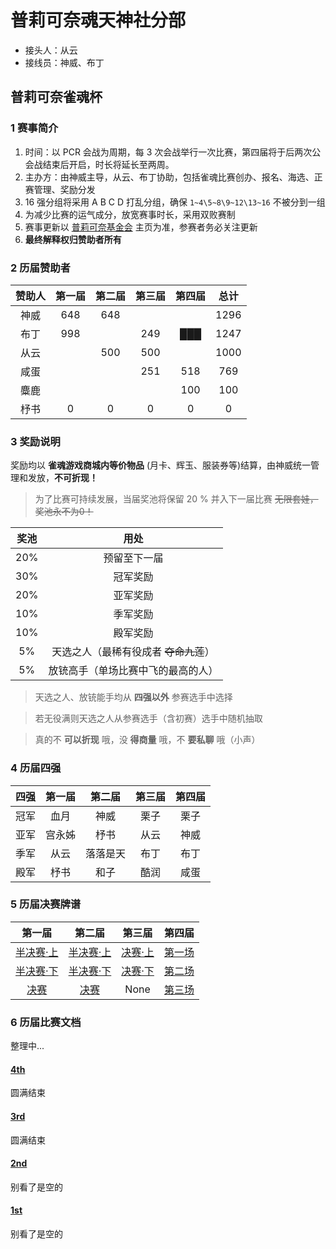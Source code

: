 # 普莉可奈魂天神社分部
- 接头人：从云
- 接线员：神威、布丁

## 普莉可奈雀魂杯

### 1 赛事简介

1. 时间：以 PCR 会战为周期，每 3 次会战举行一次比赛，第四届将于后两次公会战结束后开启，时长将延长至两周。
2. 主办方：由神威主导，从云、布丁协助，包括雀魂比赛创办、报名、海选、正赛管理、奖励分发
3. 16 强分组将采用 A B C D 打乱分组，确保 `1~4\5~8\9~12\13~16` 不被分到一组
4. 为减少比赛的运气成分，放宽赛事时长，采用双败赛制
5. 赛事更新以 [普莉可奈基金会](https://gitee.com/PriConneFoundation/PriConneFoundation) 主页为准，参赛者务必关注更新
6. **最终解释权归赞助者所有**

### 2 历届赞助者

| 赞助人 | 第一届 | 第二届 | 第三届 | 第四届 | 总计 |
| :----: | :----: | :----: | :----: | :----: | :--: |
|  神威  |  648   |  648   |        |        | 1296 |
|  布丁  |  998   |        |  249   |  ███   | 1247 |
|  从云  |        |  500   |  500   |        | 1000 |
|  咸蛋  |        |        |  251   |  518   | 769  |
|  麋鹿  |        |        |        |  100   | 100  |
|  杼书  |   0    |   0    |   0    |   0    |  0   |

### 3 奖励说明
奖励均以 **雀魂游戏商城内等价物品** (月卡、辉玉、服装券等)结算，由神威统一管理和发放，**不可折现！**

> 为了比赛可持续发展，当届奖池将保留 20 % 并入下一届比赛 ~~无限套娃，奖池永不为0！~~

| 奖池 |                 用处                  |
| :--: | :-----------------------------------: |
| 20%  |             预留至下一届              |
| 30%  |               冠军奖励                |
| 20%  |               亚军奖励                |
| 10%  |               季军奖励                |
| 10%  |               殿军奖励                |
|  5%  | 天选之人（最稀有役成者 ~~夺命九莲~~） |
|  5%  |  放铳高手（单场比赛中飞的最高的人）   |

> 天选之人、放铳能手均从 **四强以外** 参赛选手中选择

> 若无役满则天选之人从参赛选手（含初赛）选手中随机抽取

> 真的不 **可以折现** 哦，没 **得商量** 哦，不 **要私聊** 哦（小声）



### 4 历届四强
| 四强    | 第一届    | 第二届     | 第三届  | 第四届 |
| :-------------: | :-------------: |:-------------: | :------------: | :------------: |
|冠军|血月|神威|栗子|栗子|
|亚军|宫永姊|杼书|从云|神威|
|季军|从云|落落是天|布丁|布丁|
|殿军|杼书|和子|酷润|咸蛋|

### 5 历届决赛牌谱
| 第一届    | 第二届     | 第三届    | 第四届 |
| :-------------: | :-------------: | :------------: | :------------: |
|[半决赛·上][1]|[半决赛·上][4]|[决赛·上][7]|[第一场][9]|
|[半决赛·下][2]|[半决赛·下][5]|[决赛·下][8]|[第二场][10]|
|[决赛][3]|[决赛][6]|None|[第三场][11]|

### 6 历届比赛文档
整理中...

#### [4th](4th.md)
圆满结束

#### [3rd](3rd.md)
圆满结束

#### [2nd](2nd.md)
别看了是空的

#### [1st](1st.md)
别看了是空的

[1]: https://game.maj-soul.com/1/?paipu=200905-47075ae6-5faa-4d41-9cee-261464b62579_a85449483
[2]: https://game.maj-soul.com/1/?paipu=200905-44b7d7c0-3cc9-4ef8-a98c-ba547d9f997b_a85449483
[3]: https://game.maj-soul.com/1/?paipu=200905-e037fa1c-6221-4a43-acbd-92ca21b7bd5d_a85449483
[4]: https://game.maj-soul.com/1/?paipu=210222-0f785698-b95b-478d-81a6-64ad0c025de2_a85449483
[5]: https://game.maj-soul.com/1/?paipu=210222-376d5f33-795e-4b29-bc18-0d0d7b0e02cc_a85449483
[6]: https://game.maj-soul.com/1/?paipu=210222-565d2ecc-0c61-449e-a402-f39a52cf5eb8_a85449483
[7]: https://game.maj-soul.com/1/?paipu=211114-85e77fd3-f16b-4862-9d7c-7cc4739d7da8
[8]: https://game.maj-soul.com/1/?paipu=211114-9dddb854-47ee-4c5e-8495-0e16370679da
[9]: https://game.maj-soul.com/1/?paipu=220227-2d672201-0458-43c1-8093-25e1e97671d2
[10]: https://game.maj-soul.com/1/?paipu=220227-ad06b2b9-d51b-404d-a75c-398a673b6565
[11]: https://game.maj-soul.com/1/?paipu=220227-bbc27f67-9213-43a1-8543-18798a2a03e5
